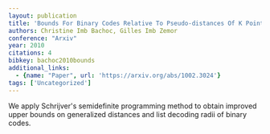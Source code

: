 ```yaml
---
layout: publication
title: 'Bounds For Binary Codes Relative To Pseudo-distances Of K Points'
authors: Christine Imb Bachoc, Gilles Imb Zemor
conference: "Arxiv"
year: 2010
citations: 4
bibkey: bachoc2010bounds
additional_links:
  - {name: "Paper", url: 'https://arxiv.org/abs/1002.3024'}
tags: ['Uncategorized']
---
```

We apply Schrijver's semidefinite programming method to obtain improved upper
bounds on generalized distances and list decoding radii of binary codes.
